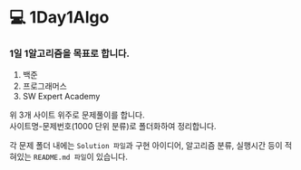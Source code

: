 # 💻 1Day1Algo
### 1일 1알고리즘을 목표로 합니다.

1. 백준
2. 프로그래머스
3. SW Expert Academy

위 3개 사이트 위주로 문제풀이를 합니다.<br/>
사이트명-문제번호(1000 단위 분류)로 폴더화하여 정리합니다.<br/>

각 문제 폴더 내에는 `Solution 파일`과 구현 아이디어, 알고리즘 분류, 실행시간 등이 적혀있는 `README.md 파일`이 있습니다.
